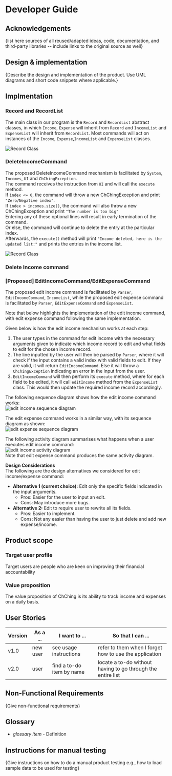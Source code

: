 # Developer Guide

## Acknowledgements

{list here sources of all reused/adapted ideas, code, documentation, and third-party libraries -- include links to the original source as well}

## Design & implementation

{Describe the design and implementation of the product. Use UML diagrams and short code snippets where applicable.}

## Implmentation

### Record and RecordList  

The main class in our program is the ```Record``` and ```RecordList``` abstract classes, in which ```Income```, ```Expense``` will inherit from ```Record``` and ```IncomeList``` and ```ExpenseList``` will inherit from ```RecordList```. Most commands will act on instances of the ```Income```, ```Expense```,```IncomeList``` and ```ExpenseList``` classes.  

![Record Class](../images/Record_RecordList_UML_class.png)

### DeleteIncomeCommand 

The proposed DeleteIncomeCommand mechanism is facilitated by ```System```, ```Incomes```, ```UI``` and ```ChChingException```.  
The command receives the instruction from ```UI``` and will call the ```execute``` method.  
If ```index <= 0```, the command will throw a new ChChingException and print ```"Zero/Negative index"```.  
If ```index > incomes.size()```, the command will also throw a new ChChingException and print ```"The number is too big"```  
Entering any of these optional lines will result in early termination of the command.  
Or else, the command will continue to delete the entry at the particular index.  
Afterwards, the ```execute()``` method will print ```"Income deleted, here is the updated list:"``` and prints the entries in the income list.

![Record Class](../images/DeleteIncomeCommand_sequence_diagram.png)

### Delete Income command

### [Proposed] EditIncomeCommand/EditExpenseCommand
The proposed edit income command is facilitated by `Parser`, `EditIncomeCommand`, `IncomeList`, while the proposed edit expense command is facilitated by `Parser`, `EditExpenseCommand` and `ExpenseList`. 

Note that below highlights the implementation of the edit income command, with edit expense command following the same implementation.

Given below is how the edit income mechanism works at each step:
1. The user types in the command for edit income with the necessary arguments given to indicate which income record to edit and what fields to edit for the chosen income record.
2. The line inputted by the user will then be parsed by `Parser`, where it will check if the input contains a valid index with valid fields to edit. If they are valid, it will return `EditIncomeCommand`. Else it will throw a `ChChingException` indicating an error in the input from the user.
3. `EditIncomeCommand` will then perform its `execute` method, where for each field to be edited, it will call `editIncome` method from the `ExpenseList` class. This would then update the required income record accordingly.

The following sequence diagram shows how the edit income command works:
<br> ![edit income sequence diagram](../images/EditIncomeCommand_sequence_diagram.png)

The edit expense command works in a similar way, with its sequence diagram as shown:
<br> ![edit expense sequence diagram](../images/EditExpenseCommand_sequence_diagram.png)

The following activity diagram summarises what happens when a user executes edit income command:
<br> ![edit income activity diagram](../images/EditIncomeCommand_activity_diagram.png)
<br> Note that edit expense command produces the same activity diagram.

**Design Considerations**
<br>The following are the design alternatives we considered for edit income/expense command:

* **Alternative 1 (current choice):** Edit only the specific fields indicated in the input arguments.
    * Pros: Easier for the user to input an edit.
    * Cons: May introduce more bugs.
* **Alternative 2:** Edit to require user to rewrite all its fields.
    * Pros: Easier to implement.
    * Cons: Not any easier than having the user to just delete and add new expense/income.

## Product scope
### Target user profile

Target users are people who are keen on improving their financial accountability

### Value proposition

The value proposition of ChChing is its ability to track income and expenses on a daily basis.

## User Stories

|Version| As a ... | I want to ... | So that I can ...|
|--------|----------|---------------|------------------|
|v1.0|new user|see usage instructions|refer to them when I forget how to use the application|
|v2.0|user|find a to-do item by name|locate a to-do without having to go through the entire list|

## Non-Functional Requirements

{Give non-functional requirements}

## Glossary

* *glossary item* - Definition

## Instructions for manual testing

{Give instructions on how to do a manual product testing e.g., how to load sample data to be used for testing}
